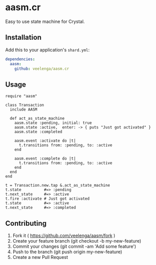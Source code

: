 # aasm.cr

Easy to use state machine for Crystal.

## Installation


Add this to your application's `shard.yml`:

```yaml
dependencies:
  aasm:
    github: veelenga/aasm.cr
```

## Usage

```crystal
require "aasm"

class Transaction
  include AASM

  def act_as_state_machine
    aasm.state :pending, initial: true
    aasm.state :active,  enter: -> { puts "Just got activated" }
    aasm.state :completed

    aasm.event :activate do |t|
      t.transitions from: :pending, to: :active
    end

    aasm.event :complete do |t|
      t.transitions from: :pending, to: :active
    end
  end
end

t = Transaction.new.tap &.act_as_state_machine
t.state          #=> :pending
t.next_state     #=> :active
t.fire :activate # Just got activated
t.state          #=> :active
t.next_state     #=> :completed
```

## Contributing

1. Fork it ( https://github.com/veelenga/aasm/fork )
2. Create your feature branch (git checkout -b my-new-feature)
3. Commit your changes (git commit -am 'Add some feature')
4. Push to the branch (git push origin my-new-feature)
5. Create a new Pull Request
